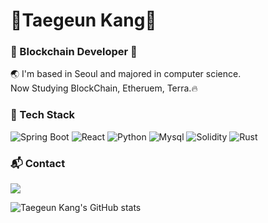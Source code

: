 
# 👋Taegeun Kang👋
### :rocket: Blockchain Developer  :rocket:
:earth_asia: I'm based in Seoul and majored in computer science.  
Now Studying BlockChain, Etheruem, Terra.:fire:

### :book: Tech Stack 

<img alt="Spring Boot" src ="https://img.shields.io/badge/Spring Boot-6DB33F.svg?&style=for-the-badge&logo=Spring Boot&logoColor=white"/> <img alt="React" src ="https://img.shields.io/badge/React-61DAFB.svg?&style=for-the-badge&logo=React&logoColor=black"/> <img alt="Python" src ="https://img.shields.io/badge/Python-3776AB.svg?&style=for-the-badge&logo=Python&logoColor=white"/> <img alt="Mysql" src ="https://img.shields.io/badge/Mysql-4479A1.svg?&style=for-the-badge&logo=Mysql&logoColor=white"/> <img alt="Solidity" src ="https://img.shields.io/badge/Solidity-363636.svg?&style=for-the-badge&logo=Solidity&logoColor=white"/> <img alt="Rust" src ="https://img.shields.io/badge/Rust-000000.svg?&style=for-the-badge&logo=Rust&logoColor=white"/>

### :mailbox_with_mail: Contact 
<a href="mailto:pregea@gmail.com" target="_blank"><img src="https://img.shields.io/badge/Gmail-EA4335?style=flat-square&logo=Gmail&logoColor=FFFFFF"/></a>


![Taegeun Kang's GitHub stats](https://github-readme-stats.vercel.app/api?username=taegeunkang&show_icons=true&count_private=true&text_color=FFFFFF&title_color=31A8FF&icon_color=F47D31&bg_color=000000&border_color=31A8FF)

